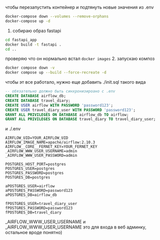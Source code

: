 чтобы перезапустить контейнер и подтянуть новые значения из .env
```bash
docker-compose down --volumes --remove-orphans
docker-compose up -d
```
1. собираю образ fastapi 
```bash
cd fastapi_app
docker build -t fastapi .
cd ..
```
проверяю что он нормально встал
`docker images`
2. запускаю композ
```bash
docker compose down -v
docker compose up --build --force-recreate -d
```

чтобы эт все работало, нужно еще добавить ./init.sql такого вида
```sql
-- обязательно должно быть синхронизироано с .env
CREATE DATABASE airflow_db;
CREATE DATABASE travel_diary;
CREATE USER airflow WITH PASSWORD 'password123';
CREATE USER travel_diary_user WITH PASSWORD 'password123';
GRANT ALL PRIVILEGES ON DATABASE airflow_db TO airflow;
GRANT ALL PRIVILEGES ON DATABASE travel_diary TO travel_diary_user;
```
и ./.env
```.env
AIRFLOW_UID=YOUR_AIRFLOW_UID
AIRFLOW_IMAGE_NAME=apache/airflow:2.10.3
AIRFLOW__CORE__FERNET_KEY=YOUR_FERNET_KEY
_AIRFLOW_WWW_USER_USERNAME=admin
_AIRFLOW_WWW_USER_PASSWORD=admin

POSTGRES_HOST_PORT=postgres
POSTGRES_USER=postgres
POSTGRES_PASSWORD=postgres
POSTGRES_DB=postgres

aPOSTGRES_USER=airflow
aPOSTGRES_PASSWORD=password123
aPOSTGRES_DB=airflow_db

fPOSTGRES_USER=travel_diary_user
fPOSTGRES_PASSWORD=password123
fPOSTGRES_DB=travel_diary

```
_AIRFLOW_WWW_USER_USERNAME и _AIRFLOW_WWW_USER_USERNAME это для входа в веб админку, остальное вроде понятно)
